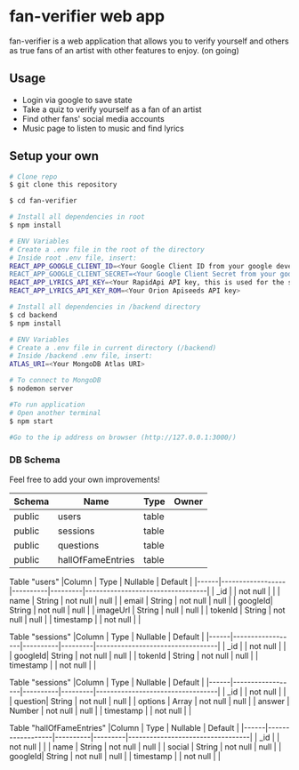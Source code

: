 # fan-verifier web app
fan-verifier is a web application that allows you to verify yourself and others as true fans of an artist with other features to enjoy.
(on going)

## Usage

* Login via google to save state
* Take a quiz to verify yourself as a fan of an artist
* Find other fans' social media accounts
* Music page to listen to music and find lyrics

## Setup your own

```bash
# Clone repo
$ git clone this repository

$ cd fan-verifier

# Install all dependencies in root
$ npm install

# ENV Variables
# Create a .env file in the root of the directory
# Inside root .env file, insert: 
REACT_APP_GOOGLE_CLIENT_ID=<Your Google Client ID from your google developer's console>
REACT_APP_GOOGLE_CLIENT_SECRET=<Your Google Client Secret from your google developer's console>
REACT_APP_LYRICS_API_KEY=<Your RapidApi API key, this is used for the shazam and genuis API>
REACT_APP_LYRICS_API_KEY_ROM=<Your Orion Apiseeds API key>

# Install all dependencies in /backend directory
$ cd backend
$ npm install

# ENV Variables
# Create a .env file in current directory (/backend)
# Inside /backend .env file, insert:
ATLAS_URI=<Your MongoDB Atlas URI>

# To connect to MongoDB
$ nodemon server

#To run application 
# Open another terminal
$ npm start

#Go to the ip address on browser (http://127.0.0.1:3000/)

```

### DB Schema

Feel free to add your own improvements!

| Schema |      Name      |   Type   |     Owner   |
|--------|----------------|----------|-------------|
| public | users          | table    |             |
| public | sessions        | table    |  |
| public | questions | table |  |
| public | hallOfFameEntries         | table    |  |

Table "users"
|Column |       Type         | Nullable |              Default              |
|------|------------------|----------|---------|----------------------------------|
| _id    |                    | not null |  |
| name  | String          | not null |				null				   |
| email |      String      | not null |					null			   |
| googleId| String           | not null |					null			   |
| imageUrl  | String           | null |					null			   |
| tokenId  | String          | not null |					null			   |
| timestamp  |           | not null |								   |

Table "sessions"
|Column |       Type         | Nullable |              Default              |
|------|------------------|----------|---------|----------------------------------|
| _id    |                    | not null |  |
| googleId| String           | not null |					null			   |
| tokenId  | String          | not null |					null			   |
| timestamp  |           | not null |								   |

Table "sessions"
|Column |       Type         | Nullable |              Default              |
|------|------------------|----------|---------|----------------------------------|
| _id    |                    | not null |  |
| question| String           | not null |					null			   |
| options  | Array          | not null |					null			   |
| answer  | Number          | not null |					null			   |
| timestamp  |           | not null |								   |

Table "hallOfFameEntries"
|Column |       Type         | Nullable |              Default              |
|------|------------------|----------|---------|----------------------------------|
| _id    |                    | not null |  |
| name  | String          | not null |				null				   |
| social |      String      | not null |					null			   |
| googleId| String           | not null |					null			   |
| timestamp  |           | not null |								   |
